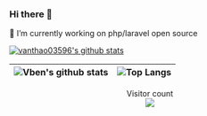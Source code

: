 ### Hi there 👋
🔭 I’m currently working on php/laravel open source
<!--
**vanthao03596/vanthao03596** is a ✨ _special_ ✨ repository because its `README.md` (this file) appears on your GitHub profile.

Here are some ideas to get you started:

- 🔭 I’m currently working on ...
- 🌱 I’m currently learning ...
- 👯 I’m looking to collaborate on ...
- 🤔 I’m looking for help with ...
- 💬 Ask me about ...
- 📫 How to reach me: ...
- 😄 Pronouns: ...
- ⚡ Fun fact: ...
-->
[![vanthao03596's github stats](https://github-readme-stats.vercel.app/api?username=vanthao03596)](https://github.com/vanthao03596)

|![Vben's github stats](https://github-readme-stats.vercel.app/api?username=vanthao03596&show_icons=true)|![Top Langs](https://github-readme-stats.vercel.app/api/top-langs/?username=vanthao03596&layout=compact&langs_count=10)|
|-|-|

<p align="center">
  Visitor count<br>
  <img src="https://profile-counter.glitch.me/vanthao03596/count.svg" />
</p>
